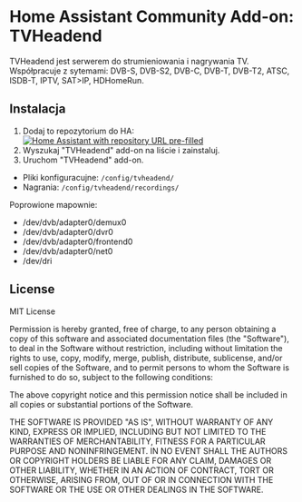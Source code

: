 # Home Assistant Community Add-on: TVHeadend

TVHeadend jest serwerem do strumieniowania i nagrywania TV. Współpracuje z sytemami:
DVB-S, DVB-S2, DVB-C, DVB-T, DVB-T2, ATSC, ISDB-T, IPTV, SAT>IP, HDHomeRun.

## Instalacja

1. Dodaj to repozytorium do HA:
   [![Home Assistant with repository URL pre-filled][my-ha-shield]][my-ha-repo]
2. Wyszukaj "TVHeadend" add-on na liście i zainstaluj.
3. Uruchom "TVHeadend" add-on.

- Pliki konfiguracujne: `/config/tvheadend/`
- Nagrania: `/config/tvheadend/recordings/`

Poprowione mapownie:
  - /dev/dvb/adapter0/demux0
  - /dev/dvb/adapter0/dvr0
  - /dev/dvb/adapter0/frontend0
  - /dev/dvb/adapter0/net0
  - /dev/dri

## License

MIT License

Permission is hereby granted, free of charge, to any person obtaining a copy
of this software and associated documentation files (the "Software"), to deal
in the Software without restriction, including without limitation the rights
to use, copy, modify, merge, publish, distribute, sublicense, and/or sell
copies of the Software, and to permit persons to whom the Software is
furnished to do so, subject to the following conditions:

The above copyright notice and this permission notice shall be included in all
copies or substantial portions of the Software.

THE SOFTWARE IS PROVIDED "AS IS", WITHOUT WARRANTY OF ANY KIND, EXPRESS OR
IMPLIED, INCLUDING BUT NOT LIMITED TO THE WARRANTIES OF MERCHANTABILITY,
FITNESS FOR A PARTICULAR PURPOSE AND NONINFRINGEMENT. IN NO EVENT SHALL THE
AUTHORS OR COPYRIGHT HOLDERS BE LIABLE FOR ANY CLAIM, DAMAGES OR OTHER
LIABILITY, WHETHER IN AN ACTION OF CONTRACT, TORT OR OTHERWISE, ARISING FROM,
OUT OF OR IN CONNECTION WITH THE SOFTWARE OR THE USE OR OTHER DEALINGS IN THE
SOFTWARE.

[alpine-packages]: https://pkgs.alpinelinux.org/packages
[forum]: https://community.home-assistant.io/
[frenck]: https://github.com/frenck
[gautham]: https://github.com/GauthamVarmaK
[kodzin]: https://github.com/kodzintm
[my-ha-shield]: https://my.home-assistant.io/badges/supervisor_add_addon_repository.svg
[semver]: http://semver.org/spec/v2.0.0.htm
[my-ha-repo]: https://my.home-assistant.io/redirect/supervisor_add_addon_repository/?repository_url=https%3A%2F%2Fgithub.com%2Fkodzintm%2Fhassio-addons
[releases]: https://github.com/kodzintm/addon-tvheadend/releases
